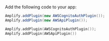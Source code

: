 Add the following code to your app:

<amplify-block-switcher>
<amplify-block name="Java">

```java
Amplify.addPlugin(new AWSCognitoAuthPlugin());
Amplify.addPlugin(new AWSApiPlugin());
```

</amplify-block>
<amplify-block name="Kotlin">

```kotlin
Amplify.addPlugin(AWSCognitoAuthPlugin());
Amplify.addPlugin(AWSApiPlugin())
```

</amplify-block>
</amplify-block-switcher>